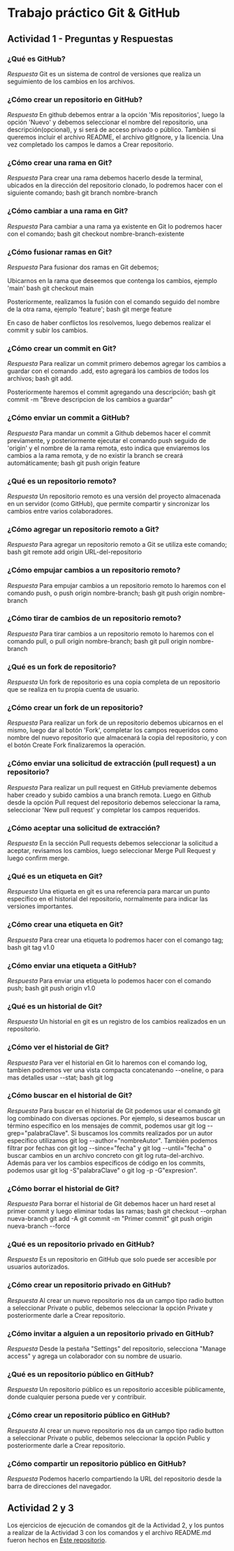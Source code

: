 # Trabajo práctico Git & GitHub
## Actividad 1 - Preguntas y Respuestas
### ¿Qué es GitHub?
*Respuesta*
Git es un sistema de control de versiones que realiza un seguimiento de los cambios en los archivos.
### ¿Cómo crear un repositorio en GitHub?
*Respuesta*
En github debemos entrar a la opción 'Mis repositorios', luego la opción 'Nuevo' y debemos seleccionar el nombre del repositorio, una descripción(opcional), y si será de acceso privado o público. También si queremos incluir el archivo README, el archivo gitIgnore, y la licencia. Una vez completado los campos le damos a Crear repositorio.
### ¿Cómo crear una rama en Git?
*Respuesta*
Para crear una rama debemos hacerlo desde la terminal, ubicados en la dirección del repositorio clonado, lo podremos hacer con el siguiente comando;
bash
git branch nombre-branch

### ¿Cómo cambiar a una rama en Git?
*Respuesta*
Para cambiar a una rama ya existente en Git lo podremos hacer con el comando;
bash
git checkout nombre-branch-existente

### ¿Cómo fusionar ramas en Git?
*Respuesta*
Para fusionar dos ramas en Git debemos;

Ubicarnos en la rama que deseemos que contenga los cambios, ejemplo 'main'
bash
git checkout main

Posteriormente, realizamos la fusión con el comando seguido del nombre de la otra rama, ejemplo 'feature';
bash
git merge feature

En caso de haber conflictos los resolvemos, luego debemos realizar el commit y subir los cambios.
### ¿Cómo crear un commit en Git?
*Respuesta* 
Para realizar un commit primero debemos agregar los cambios a guardar con el comando .add, esto agregará los cambios de todos los archivos;
bash
git add.

Posteriormente haremos el commit agregando una descripción;
bash
git commit -m "Breve descripcion de los cambios a guardar"

### ¿Cómo enviar un commit a GitHub?
*Respuesta*
Para mandar un commit a Github debemos hacer el commit previamente,  y posteriormente ejecutar el comando push seguido de 'origin' y el nombre de la rama remota, esto indica que enviaremos los cambios a la rama remota, y de no existir la branch se creará automáticamente;
bash
git push origin feature

### ¿Qué es un repositorio remoto?
*Respuesta* Un repositorio remoto es una versión del proyecto almacenada en un servidor (como GitHub), que permite compartir y sincronizar los cambios entre varios colaboradores.
### ¿Cómo agregar un repositorio remoto a Git?
*Respuesta*
Para agregar un repositorio remoto a Git se utiliza este comando;
bash
git remote add origin URL-del-repositorio

### ¿Cómo empujar cambios a un repositorio remoto?
*Respuesta*
Para empujar cambios a un repositorio remoto lo haremos con el comando push, o push origin nombre-branch;
bash
git push origin nombre-branch

### ¿Cómo tirar de cambios de un repositorio remoto?
*Respuesta*
Para tirar cambios a un repositorio remoto lo haremos con el comando pull, o pull origin nombre-branch;
bash
git pull origin nombre-branch

### ¿Qué es un fork de repositorio?
*Respuesta*
Un fork de repositorio es una copia completa de un repositorio que se realiza en tu propia cuenta de usuario.
### ¿Cómo crear un fork de un repositorio?
*Respuesta*
Para realizar un fork de un repositorio debemos ubicarnos en el mismo, luego dar al botón 'Fork', completar los campos requeridos como nombre del nuevo repositorio que almacenará la copia del repositorio, y con el botón Create Fork finalizaremos la operación.
### ¿Cómo enviar una solicitud de extracción (pull request) a un repositorio?
*Respuesta*
Para realizar un pull request en GitHub previamente debemos haber creado y subido cambios a una branch remota. Luego en Github desde la opción Pull request del repositorio debemos seleccionar la rama, seleccionar 'New pull request' y completar los campos requeridos.
### ¿Cómo aceptar una solicitud de extracción?
*Respuesta*
En la sección Pull requests debemos seleccionar la solicitud a aceptar, revisamos los cambios, luego seleccionar Merge Pull Request y luego confirm merge.
### ¿Qué es un etiqueta en Git?
*Respuesta*
Una etiqueta en git es una referencia para marcar un punto específico en el historial del repositorio, normalmente para indicar las versiones importantes.
### ¿Cómo crear una etiqueta en Git?
*Respuesta*
Para crear una etiqueta lo podremos hacer con el comango tag;
bash
git tag v1.0

### ¿Cómo enviar una etiqueta a GitHub?
*Respuesta*
Para enviar una etiqueta lo podemos hacer con el comando push;
bash
git push origin v1.0

### ¿Qué es un historial de Git?
*Respuesta*
Un historial en git es un registro de los cambios realizados en un repositorio.
### ¿Cómo ver el historial de Git?
*Respuesta*
Para ver el historial en Git lo haremos con el comando log, tambien podremos ver una vista compacta concatenando --oneline, o para mas detalles usar --stat;
bash
git log

### ¿Cómo buscar en el historial de Git?
*Respuesta*
Para buscar en el historial de Git podemos usar el comando git log combinado con diversas opciones. Por ejemplo, si deseamos buscar un término específico en los mensajes de commit, podemos usar git log --grep="palabraClave". Si buscamos los commits realizados por un autor específico utilizamos git log --author="nombreAutor". También podemos filtrar por fechas con git log --since="fecha" y git log --until="fecha" o buscar cambios en un archivo concreto con git log ruta-del-archivo. Además para ver los cambios específicos de código en los commits, podemos usar git log -S"palabraClave" o git log -p -G"expresion".
### ¿Cómo borrar el historial de Git?
*Respuesta*
Para borrar el historial de Git debemos hacer un hard reset al primer commit y luego eliminar todas las ramas;
bash
git checkout --orphan nueva-branch
git add -A
git commit -m "Primer commit"
git push origin nueva-branch --force

### ¿Qué es un repositorio privado en GitHub?
*Respuesta*
Es un repositorio en GitHub que solo puede ser accesible por usuarios autorizados.
### ¿Cómo crear un repositorio privado en GitHub?
*Respuesta*
Al crear un nuevo repositorio nos da un campo tipo radio button a seleccionar Private o public, debemos seleccionar la opción Private y posteriormente darle a Crear repositorio.
### ¿Cómo invitar a alguien a un repositorio privado en GitHub?
*Respuesta*
Desde la pestaña "Settings" del repositorio, selecciona "Manage access" y agrega un colaborador con su nombre de usuario.
### ¿Qué es un repositorio público en GitHub?
*Respuesta*
Un repositorio público es un repositorio accesible públicamente, donde cualquier persona puede ver y contribuir.
### ¿Cómo crear un repositorio público en GitHub?
*Respuesta*
Al crear un nuevo repositorio nos da un campo tipo radio button a seleccionar Private o public, debemos seleccionar la opción Public y posteriormente darle a Crear repositorio.
### ¿Cómo compartir un repositorio público en GitHub? 
*Respuesta*
Podemos hacerlo compartiendo la URL del repositorio desde la barra de direcciones del navegador.

## Actividad 2 y 3
Los ejercicios de ejecución de comandos git de la Actividad 2, y los puntos a realizar de la Actividad 3 con los comandos y el archivo README.md fueron hechos en [Este repositorio](https://github.com/martinezWalter/UTP_Programacion_1).